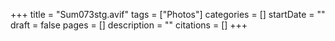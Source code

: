+++
title = "Sum073stg.avif"
tags = ["Photos"]
categories = []
startDate = ""
draft = false
pages = []
description = ""
citations = []
+++

